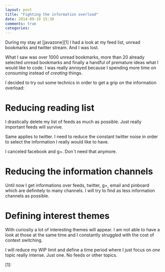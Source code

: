 ```yaml
---
layout: post
title: "Fighting the information overload"
date: 2014-09-10 15:30
comments: true
categories:
---
```

During my stay at [javazone][1] I had a look at my feed list, unread bookmarks and twitter stream. And I was lost.

What I saw was over 1000 unread bookmarks, more than 20 already selected unread bookmarks and finally a handful of premature ideas what I would like to code. I was really annoyed because I spending more time on *consuming* instead of *creating* things.

I decided to try out some technics in order to get a grip on the information overload:

Reducing reading list
======
I drastically delete my list of feeds as much as possible. Just really important feeds will survive.

Same applies to twitter. I need to reduce the constant twitter noise in order to select the information I really would like to have.

I canceled facebook and g+. Don´t need that anymore.

Reducing the information channels
======
Until now I get informations over feeds, twitter, g+, email and pinboard which are definitely to many channels. I will try to find as less information channels as possible.

Defining interest themes
======
With curiosity a lot of interesting themes will appear. I am not able to have a look at those at the same time and I constantly struggled with the cost of context switching.  

I will reduce my WIP limit and define a time period where I just focus on _one_ topic really intense. Just one. No feeds or other topics.

[1]:
